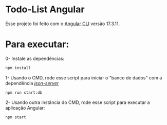 # Todo-List Angular

Esse projeto foi feito com o [Angular CLI](https://github.com/angular/angular-cli) versão 17.3.11.

# Para executar:

0- Instale as dependências: 

```bash
npm install
```

1- Usando o CMD, rode esse script para iniciar o "banco de dados" com a dependência _[json-server](https://www.npmjs.com/package/json-server)_ 

```bash
npm run start:db
```

2- Usando outra instância do CMD, rode esse script para executar a aplicação Angular: 

```bash
npm start
```
